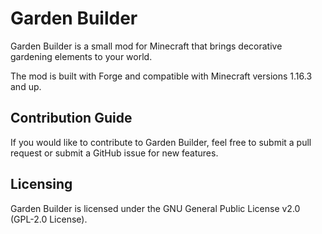 # Garden Builder
Garden Builder is a small mod for Minecraft that brings decorative gardening elements to your world.

The mod is built with Forge and compatible with Minecraft versions 1.16.3 and up.

## Contribution Guide
If you would like to contribute to Garden Builder, feel free to submit a pull request or submit a GitHub issue for new features.

## Licensing
Garden Builder is licensed under the GNU General Public License v2.0 (GPL-2.0 License).